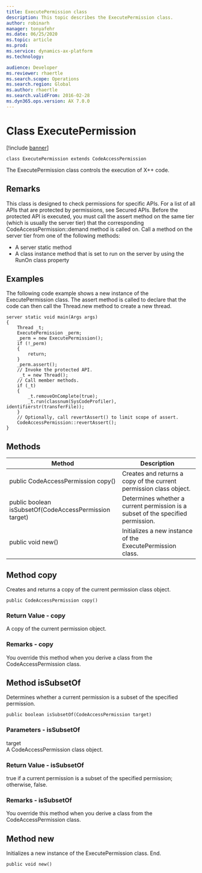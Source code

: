 ```yaml
---
title: ExecutePermission class
description: This topic describes the ExecutePermission class.
author: robinarh
manager: tonyafehr
ms.date: 06/25/2020
ms.topic: article
ms.prod: 
ms.service: dynamics-ax-platform
ms.technology: 

audience: Developer
ms.reviewer: rhaertle
ms.search.scope: Operations
ms.search.region: Global
ms.author: rhaertle
ms.search.validFrom: 2016-02-28
ms.dyn365.ops.version: AX 7.0.0
---
```


# Class ExecutePermission

[!include [banner](../includes/banner.md)]

```xpp
class ExecutePermission extends CodeAccessPermission
```

The ExecutePermission class controls the execution of X++ code.

## Remarks

This class is designed to check permissions for specific APIs. For a list of all APIs that are protected by permissions, see Secured APIs. Before the protected API is executed, you must call the assert method on the same tier (which is usually the server tier) that the corresponding CodeAccessPermission::demand method is called on. Call a method on the server tier from one of the following methods:

-   A server static method
-   A class instance method that is set to run on the server by using the RunOn class property

## Examples

The following code example shows a new instance of the ExecutePermission class. The assert method is called to declare that the code can then call the Thread.new method to create a new thread.

```xpp
server static void main(Args args) 
{ 
    Thread _t; 
    ExecutePermission _perm; 
    _perm = new ExecutePermission(); 
    if (!_perm) 
    { 
        return; 
    } 
    _perm.assert(); 
    // Invoke the protected API. 
     _t = new Thread(); 
    // Call member methods. 
    if (_t) 
    { 
        _t.removeOnComplete(true); 
        _t.run(classnum(SysCodeProfiler), identifierstr(transferFile)); 
    } 
    // Optionally, call revertAssert() to limit scope of assert. 
    CodeAccessPermission::revertAssert(); 
}
```

## Methods

| Method                                                 | Description                                                                      |
|--------------------------------------------------------|----------------------------------------------------------------------------------|
| public CodeAccessPermission copy()                     | Creates and returns a copy of the current permission class object.               |
| public boolean isSubsetOf(CodeAccessPermission target) | Determines whether a current permission is a subset of the specified permission. |
| public void new()                                      | Initializes a new instance of the ExecutePermission class.                       |

## Method copy

Creates and returns a copy of the current permission class object.

```xpp
public CodeAccessPermission copy()
```

### Return Value - copy

A copy of the current permission object.

### Remarks - copy

You override this method when you derive a class from the CodeAccessPermission class.

## Method isSubsetOf

Determines whether a current permission is a subset of the specified permission.

```xpp
public boolean isSubsetOf(CodeAccessPermission target)
```

### Parameters - isSubsetOf

target  
A CodeAccessPermission class object.

### Return Value - isSubsetOf

true if a current permission is a subset of the specified permission; otherwise, false.

### Remarks - isSubsetOf

You override this method when you derive a class from the CodeAccessPermission class.

## Method new

Initializes a new instance of the ExecutePermission class. End.

```xpp
public void new()
```


